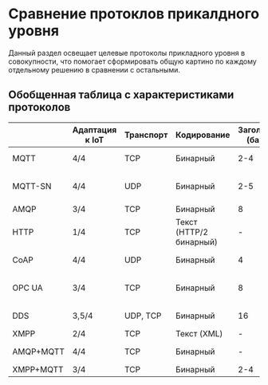 # Сравнение протоклов прикалдного уровня

Данный раздел освещает целевые протоколы прикладного уровня в совокупности, что помогает сформировать общую картино по каждому отдельному решению в сравнении с остальными.

## Обобщенная таблица с характеристиками протоколов

|           | Адаптация к IoT | Транспорт | Кодирование             | Заголовок (байт) | Архитектура      | Модель взаимодействия                            | Участок сети                 | Надежность                  | Безопасность                    | Сложность разработки |
|-----------|-----------------|-----------|-------------------------|------------------|------------------|--------------------------------------------------|------------------------------|-----------------------------|---------------------------------|----------------------|
| MQTT      | 4/4             | TCP       | Бинарный                | 2-4              | Pub/Sub          | Client/Broker                                    | Client2Server                | QoS 0, 1, 2                 | TLS/SSL, Login/Password         | 1/4                  |
| MQTT-SN   | 4/4             | UDP       | Бинарный                | 2-5              | Pub/Sub          | Client/Gateway -> MQTT-broker (централизованная) | Client2Client                | QoS -1, 0, 1, 2             | DTLS, MQTT Auth                 | 2/4                  |
| AMQP      | 3/4             | TCP       | Бинарный                | 8                | Pub/Sub          | Client/Broker                                    | Server2Server                | Аналог QoS 0, 1             | TLS/SSL, SASL                   | 1/4                  |
| HTTP      | 1/4             | TCP       | Текст (HTTP/2 бинарный) | -                | Req/Res          | Client/Server                                    | Client2Server                | TCP                         | TLS/SSL, auth Basic/Digest/NTLM | 1/4                  |
| CoAP      | 4/4             | UDP       | Бинарный                | 4                | Req/Res          | Client/Server                                    | Client2Server, Client2Client | QoS 0, 1; децентрализация   | DTLS, стороння аутентификация   | 2/4                  |
| OPC UA    | 3/4             | TCP       | Бинарный                | 8                | Req/Res          | Client/Server                                    | Client2Server                | TCP + собственные механизмы | TLS, Login/Password             | 3/4                  |
| DDS       | 3,5/4           | UDP, TCP  | Бинарный                | 16               | Pub/Sub, Req/Res | Client/Client                                    | Client2Client                | 23 уровня QoS               | TLS/DTLS, своя аутентификация   | 4/4                  |
| XMPP      | 2/4             | TCP       | Текст (XML)             | -                | Req/Res          | Client/Server                                    | Client2Server                | TCP                         | TLS, SASL                       | 3/4                  |
| AMQP+MQTT | 4/4             | TCP       | Бинарный                | -                | Pub/Sub          | Client/Broker                                    | Client2Server, Server2Server | QoS 0, 1                    | TLS, SASL?                      | 1/4                  |
| XMPP+MQTT | 3/4             | TCP       | Бинарный                | 2-4              | Pub/Sub          | Client/Server                                    | Client2Server                | ?                           | TLS, SASL?                      | 2/4                  |


